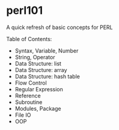 # perl101
A quick refresh of basic concepts for PERL

Table of Contents:
- Syntax, Variable, Number
- String, Operator
- Data Structure: list
- Data Structure: array
- Data Structure: hash table
- Flow Control
- Regular Expression
- Reference
- Subroutine
- Modules, Package
- File IO
- OOP
